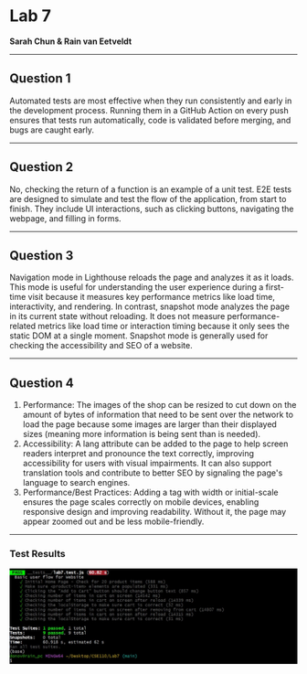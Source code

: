 # Lab 7  
**Sarah Chun & Rain van Eetveldt**

---

## Question 1

Automated tests are most effective when they run consistently and early in the development process. Running them in a GitHub Action on every push ensures that tests run automatically, code is validated before merging, and bugs are caught early.

---

## Question 2

No, checking the return of a function is an example of a unit test. E2E tests are designed to simulate and test the flow of the application, from start to finish. They include UI interactions, such as clicking buttons, navigating the webpage, and filling in forms.

---

## Question 3

Navigation mode in Lighthouse reloads the page and analyzes it as it loads. This mode is useful for understanding the user experience during a first-time visit because it measures key performance metrics like load time, interactivity, and rendering. In contrast, snapshot mode analyzes the page in its current state without reloading. It does not measure performance-related metrics like load time or interaction timing because it only sees the static DOM at a single moment. Snapshot mode is generally used for checking the accessibility and SEO of a website.  

---

## Question 4

1. Performance: The images of the shop can be resized to cut down on the amount of bytes of information that need to be sent over the network to load the page because some images are larger than their displayed sizes (meaning more information is being sent than is needed).  
2. Accessibility: A lang attribute can be added to the page to help screen readers interpret and pronounce the text correctly, improving accessibility for users with visual impairments. It can also support translation tools and contribute to better SEO by signaling the page's language to search engines.
3. Performance/Best Practices: Adding a <meta name="viewport"> tag with width or initial-scale ensures the page scales correctly on mobile devices, enabling responsive design and improving readability. Without it, the page may appear zoomed out and be less mobile-friendly.   

---

### Test Results

![Test Results](./testResults.jpg)
